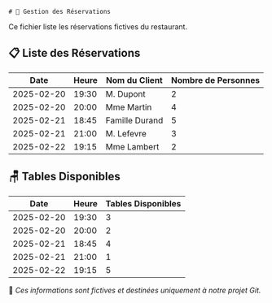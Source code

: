     # 📅 Gestion des Réservations

Ce fichier liste les réservations fictives du restaurant.

## 📋 Liste des Réservations

| Date       | Heure  | Nom du Client  | Nombre de Personnes |
|-----------|--------|---------------|---------------------|
| 2025-02-20 | 19:30  | M. Dupont      | 2                   |
| 2025-02-20 | 20:00  | Mme Martin     | 4                   |
| 2025-02-21 | 18:45  | Famille Durand | 5                   |
| 2025-02-21 | 21:00  | M. Lefevre     | 3                   |
| 2025-02-22 | 19:15  | Mme Lambert    | 2                   |

## 🪑 Tables Disponibles

| Date       | Heure  | Tables Disponibles |
|-----------|--------|-------------------|
| 2025-02-20 | 19:30  | 3                 |
| 2025-02-20 | 20:00  | 2                 |
| 2025-02-21 | 18:45  | 4                 |
| 2025-02-21 | 21:00  | 1                 |
| 2025-02-22 | 19:15  | 5                 |

📌 *Ces informations sont fictives et destinées uniquement à notre projet Git.*

